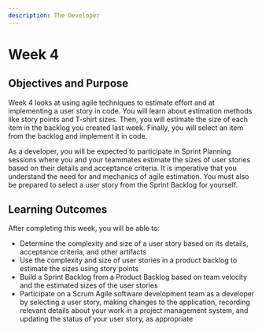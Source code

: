 ```yaml
---
description: The Developer
---
```


# Week 4

## Objectives and Purpose

Week 4 looks at using agile techniques to estimate effort and at implementing a user story in code. You will learn about estimation methods like story points and T-shirt sizes. Then, you will estimate the size of each item in the backlog you created last week. Finally, you will select an item from the backlog and implement it in code.

As a developer, you will be expected to participate in Sprint Planning sessions where you and your teammates estimate the sizes of user stories based on their details and acceptance criteria. It is imperative that you understand the need for and mechanics of agile estimation. You must also be prepared to select a user story from the Sprint Backlog for yourself.

## Learning Outcomes

After completing this week, you will be able to:

* Determine the complexity and size of a user story based on its details, acceptance criteria, and other artifacts
* Use the complexity and size of user stories in a product backlog to estimate the sizes using story points
* Build a Sprint Backlog from a Product Backlog based on team velocity and the estimated sizes of the user stories
* Participate on a Scrum Agile software development team as a developer by selecting a user story, making changes to the application, recording relevant details about your work in a project management system, and updating the status of your user story, as appropriate
